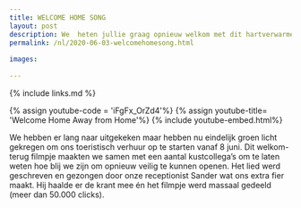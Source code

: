 ```yaml
---
title: WELCOME HOME SONG
layout: post
description: We  heten jullie graag opnieuw welkom met dit hartverwarmende lied en videoclip
permalink: /nl/2020-06-03-welcomehomesong.html
    
images: 
    
---
```


{% include links.md %}

{% assign youtube-code = 'iFgFx_OrZd4'%}
{% assign youtube-title= 'Welcome Home Away from Home'%}
{% include youtube-embed.html%}

We hebben er lang naar uitgekeken maar hebben nu  eindelijk groen licht gekregen om ons toeristisch verhuur op te starten vanaf 8 juni.
Dit welkom-terug filmpje maakten we samen met een aantal kustcollega’s om te laten weten hoe blij we zijn om opnieuw veilig te kunnen openen.
Het lied werd geschreven en gezongen door onze receptionist Sander wat ons extra fier maakt. Hij haalde er de krant mee én het filmpje werd massaal gedeeld (meer dan 50.000 clicks).




